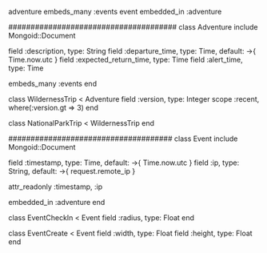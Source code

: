 adventure
    embeds_many :events
    event
        embedded_in :adventure


######################################
class Adventure
  include Mongoid::Document
  
  field :description, type: String
  field :departure_time, type: Time, default: ->{ Time.now.utc }
  field :expected_return_time, type: Time
  field :alert_time, type: Time

  embeds_many :events
end

class WildernessTrip < Adventure
  field :version, type: Integer
  scope :recent, where(:version.gt => 3)
end

class NationalParkTrip < WildernessTrip
end

#####################################
class Event
  include Mongoid::Document
  
  field :timestamp, type: Time, default: ->{ Time.now.utc }
  field :ip, type: String, default: ->{ request.remote_ip }

  attr_readonly :timestamp, :ip
  
  embedded_in :adventure
end

class EventCheckIn < Event
  field :radius, type: Float
end

class EventCreate < Event
  field :width, type: Float
  field :height, type: Float
end